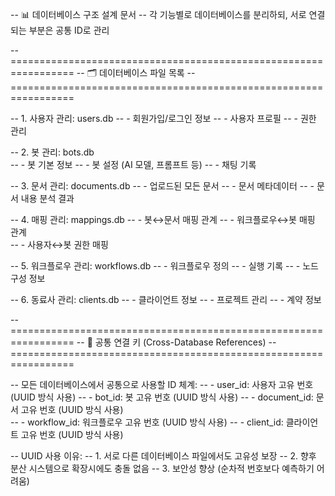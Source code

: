 -- 📊 데이터베이스 구조 설계 문서
-- 각 기능별로 데이터베이스를 분리하되, 서로 연결되는 부분은 공통 ID로 관리

-- =================================================================
-- 🗂️ 데이터베이스 파일 목록
-- =================================================================

-- 1. 사용자 관리: users.db
--    - 회원가입/로그인 정보
--    - 사용자 프로필
--    - 권한 관리

-- 2. 봇 관리: bots.db  
--    - 봇 기본 정보
--    - 봇 설정 (AI 모델, 프롬프트 등)
--    - 채팅 기록

-- 3. 문서 관리: documents.db
--    - 업로드된 모든 문서
--    - 문서 메타데이터
--    - 문서 내용 분석 결과

-- 4. 매핑 관리: mappings.db
--    - 봇↔문서 매핑 관계
--    - 워크플로우↔봇 매핑 관계  
--    - 사용자↔봇 권한 매핑

-- 5. 워크플로우 관리: workflows.db
--    - 워크플로우 정의
--    - 실행 기록
--    - 노드 구성 정보

-- 6. 동료사 관리: clients.db
--    - 클라이언트 정보
--    - 프로젝트 관리
--    - 계약 정보

-- =================================================================
-- 🔗 공통 연결 키 (Cross-Database References)
-- =================================================================

-- 모든 데이터베이스에서 공통으로 사용할 ID 체계:
-- - user_id: 사용자 고유 번호 (UUID 방식 사용)
-- - bot_id: 봇 고유 번호 (UUID 방식 사용)
-- - document_id: 문서 고유 번호 (UUID 방식 사용)  
-- - workflow_id: 워크플로우 고유 번호 (UUID 방식 사용)
-- - client_id: 클라이언트 고유 번호 (UUID 방식 사용)

-- UUID 사용 이유: 
-- 1. 서로 다른 데이터베이스 파일에서도 고유성 보장
-- 2. 향후 분산 시스템으로 확장시에도 충돌 없음
-- 3. 보안성 향상 (순차적 번호보다 예측하기 어려움)

